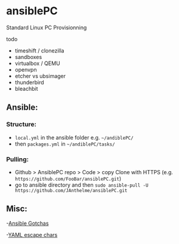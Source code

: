 # ansiblePC
Standard Linux PC Provisionning

todo 
- timeshift / clonezilla
- sandboxes
- virtualbox / QEMU
- openvpn
- etcher vs ubsimager
- thunderbird
- bleachbit

## Ansible:
### Structure:
- `local.yml` in the ansible folder e.g. `~/andiblePC/`
- then `packages.yml` in `~/andiblePC/tasks/`

### Pulling:
-   Github > AnsiblePC repo > Code > copy Clone with HTTPS (e.g. `https://github.com/FooBar/ansiblePC.git`)
-   go to ansible directory and then `sudo ansible-pull -U https://github.com/JAnthelme/ansiblePC.git`

## Misc:
-[Ansible Gotchas](https://docs.ansible.com/ansible/latest/reference_appendices/YAMLSyntax.html#gotchas)

-[YAML escape chars](https://yaml.org/spec/1.2.2/#57-escaped-characters)
